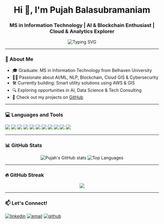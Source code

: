 <h1 align="center">Hi 👋, I'm Pujah Balasubramaniam</h1>
<h3 align="center">MS in Information Technology | AI & Blockchain Enthusiast | Cloud & Analytics Explorer</h3>

<p align="center">
  <img src="https://readme-typing-svg.demolab.com?font=Fira+Code&duration=3000&pause=1000&center=true&vCenter=true&width=435&lines=Data+Science+%7C+AI+%7C+ML+%7C+Blockchain;Open+Source+Contributor;Always+learning+new+things" alt="Typing SVG" />
</p>

---

### 🧠 About Me

- 🎓 Graduate: MS in Information Technology from Belhaven University
- 🧑‍💻 Passionate about AI/ML, NLP, Blockchain, Cloud GIS & Cybersecurity
- 🛠️ Currently building: Smart utility solutions using AWS & GIS
- 🔍 Exploring opportunities in AI, Data Science & Tech Consulting
- 📝 Check out my projects on [GitHub](https://github.com/PujahBalu?tab=repositories)

---

### 💻 Languages and Tools

<p align="left">
  <img src="https://img.shields.io/badge/Python-3670A0?style=for-the-badge&logo=python&logoColor=white"/>
  <img src="https://img.shields.io/badge/Java-ED8B00?style=for-the-badge&logo=java&logoColor=white"/>
  <img src="https://img.shields.io/badge/C%2B%2B-00599C?style=for-the-badge&logo=c%2B%2B&logoColor=white"/>
  <img src="https://img.shields.io/badge/TensorFlow-FF6F00?style=for-the-badge&logo=tensorflow&logoColor=white"/>
  <img src="https://img.shields.io/badge/Keras-D00000?style=for-the-badge&logo=keras&logoColor=white"/>
  <img src="https://img.shields.io/badge/NLP-5e5c5c?style=for-the-badge&logo=numpy&logoColor=white"/>
  <img src="https://img.shields.io/badge/Blockchain-121011?style=for-the-badge&logo=blockchaindotcom&logoColor=white"/>
  <img src="https://img.shields.io/badge/Flutter-02569B?style=for-the-badge&logo=flutter&logoColor=white"/>
  <img src="https://img.shields.io/badge/Firebase-FFCA28?style=for-the-badge&logo=firebase&logoColor=white"/>
  <img src="https://img.shields.io/badge/AWS-232F3E?style=for-the-badge&logo=amazon-aws&logoColor=white"/>
  <img src="https://img.shields.io/badge/GitHub-181717?style=for-the-badge&logo=github&logoColor=white"/>
</p>

---

### 📊 GitHub Stats

<p align="center">
  <img src="https://github-readme-stats.vercel.app/api?username=PujahBalu&show_icons=true&theme=radical" alt="Pujah's GitHub stats"/>
  <img src="https://github-readme-stats.vercel.app/api/top-langs/?username=PujahBalu&layout=compact&theme=radical" alt="Top Languages"/>
</p>

---

### 🔥 GitHub Streak

<p align="center">
  <img src="https://github-readme-streak-stats.herokuapp.com?user=PujahBalu&theme=radical&date_format=M%20j%5B%2C%20Y%5D"/>
</p>

---

### 📫 Let's Connect!

<p align="left">
  <a href="https://linkedin.com/in/pujahbalasubramaniam" target="blank"><img align="center" src="https://img.shields.io/badge/-LinkedIn-blue?style=flat-square&logo=linkedin" alt="linkedin" /></a>
  <a href="mailto:pujahbalasubramaniam@students.belhaven.edu"><img align="center" src="https://img.shields.io/badge/-Gmail-red?style=flat-square&logo=gmail&logoColor=white" alt="email" /></a>
  <a href="https://github.com/PujahBalu"><img align="center" src="https://img.shields.io/badge/-GitHub-181717?style=flat-square&logo=github&logoColor=white" alt="github" /></a>
</p>

